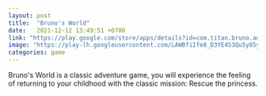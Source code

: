 ```yaml
---
layout: post
title:  "Bruno's World"
date:   2021-12-12 13:49:51 +0700
link: "https://play.google.com/store/apps/details?id=com.titan.bruno.adventure.world"
image: "https://play-lh.googleusercontent.com/LAWBfiIfe8_D3YE4S3Qu5y85yDP7A3vCFMIjmYihFJ7vzXUN0CIQyLCxtu4L3K3zkw=w1440-h620-rw"
categories: game
---
```


Bruno's World is a classic adventure game, you will experience the feeling of returning to your childhood with the classic mission: Rescue the princess.
